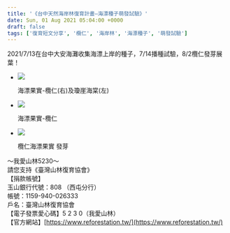 ```yaml
---
title: '《台中天然海岸林復育計畫—海漂種子萌發試驗》'
date: Sun, 01 Aug 2021 05:04:00 +0000
draft: false
tags: ['復育短文分享', '欖仁', '海岸林', '海漂種子', '萌發試驗']
---
```


2021/7/13在台中大安海灘收集海漂上岸的種子，7/14播種試驗，8/2欖仁發芽展葉！

*   ![](https://www.reforestation.tw/wp-content/uploads/2021/10/m800x1200-1.jpg)
    
    海漂果實-欖仁(右)及瓊崖海棠(左)
    
*   ![](https://www.reforestation.tw/wp-content/uploads/2021/10/m800x1200-2.jpg)
    
    海漂果實-欖仁
    
*   ![](https://www.reforestation.tw/wp-content/uploads/2021/10/m800x1200.jpg)
    
    欖仁海漂果實 發芽
    

～我愛山林5230～  
請您支持《臺灣山林復育協會》  
【捐款帳號】  
玉山銀行代號：808 （西屯分行）  
帳號：1159-940-026333  
戶名：臺灣山林復育協會  
【電子發票愛心碼】5 2 3 0（我愛山林）  
【官方網站】[https://www.reforestation.tw/](https://www.reforestation.tw/)